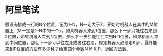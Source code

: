 # 阿里笔试
假设有排成一行的N个位置，记为1~N，N一定大于2，开始时机器人在其中的M位置上（M一定是1~N中的一个），如果机器人来到1位置，那么下一步只能往右来到2位置，如果机器人来到N位置，那么下一步只能往左来到N-1位置，如果机器人来到中间位置，那么下一步可以往左走或者往右走，规定机器人必须走K步，最终能来到P位置的方法有多少种？给定四个参数N M K P，返回方法数。
